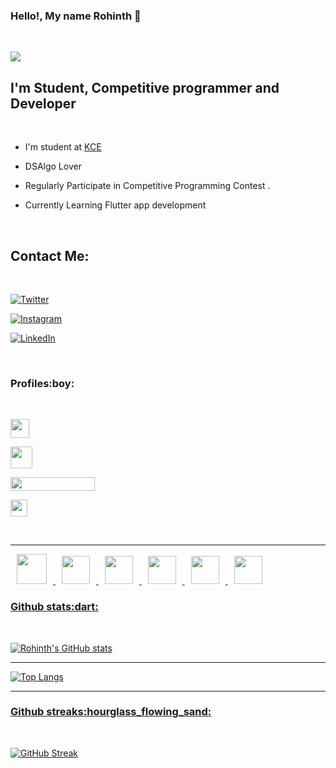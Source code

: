 ### Hello!, My name Rohinth 👋 
<br>


![](https://komarev.com/ghpvc/?username=rohinth076&color=blueviolet&style=flat)

## I'm Student, Competitive programmer and Developer
<br>

-  I'm  student at [KCE](https://kce.ac.in/)

- DSAlgo Lover

-  Regularly Participate in Competitive Programming Contest .

-  Currently Learning Flutter app development


<br />



## Contact Me:

<br />


[![Twitter](https://img.shields.io/badge/twitter-%231DA1F2.svg?&style=for-the-badge&logo=twitter&logoColor=white)](https://twitter.com/rohinth_r?s=09) 

[![Instagram](https://img.shields.io/badge/instagram-%23E4405F.svg?&style=for-the-badge&logo=instagram&logoColor=white)](https://instagram.com/_rohinth?igshid=jhs0vpsmzl9i/)

[![LinkedIn](https://img.shields.io/badge/linkedin-%230077B5.svg?&style=for-the-badge&logo=linkedin&logoColor=white)](https://www.linkedin.com/in/rohinth-r-34697218b/)

<br />

<h3>Profiles:boy:</h3>

<br />


<a href="https://leetcode.com/rohinth076/" target="_blank"> <img height="30" src="https://upload.wikimedia.org/wikipedia/commons/thumb/0/0a/LeetCode_Logo_black_with_text.svg/1024px-LeetCode_Logo_black_with_text.svg.png"/></a>

<a href="https://www.codechef.com/users/rohinth_076" target="_blank"> <img height="35" src="https://user-images.githubusercontent.com/66675130/105477250-9f8d0a80-5cc7-11eb-8e88-9e4ca0122ce4.png"/> </a>

<a href="https://codeforces.com/profile/Rohinth" target="_blank"> <img height="22" width="135" style="clip-path: rect(10px, 0px, 0px, 0px);" src="https://user-images.githubusercontent.com/66675130/105478796-a7e64500-5cc9-11eb-9ea6-f00d574dd208.png"/> </a>

<a href="https://www.hackerrank.com/rohinth076" target="_blank"> <img height="27" src="https://user-images.githubusercontent.com/66675130/105476483-b121e280-5cc6-11eb-8280-680a10fe2880.png">

<br />

---

<img width="48" height="48" hspace="10" src="https://cdn.worldvectorlogo.com/logos/html5-1.svg"/>
<img width="45" height="45" hspace="10" src="https://www.vectorlogo.zone/logos/github/github-icon.svg"/>
<img width="45" height="45" hspace="10" src="https://raw.githubusercontent.com/duythien0912/flutter_zalo_login/master/flutter.jpeg"/>
<img width="45" height="45" hspace="10" src="https://upload.wikimedia.org/wikipedia/commons/thumb/2/2d/Visual_Studio_Code_1.18_icon.svg/1200px-Visual_Studio_Code_1.18_icon.svg.png"/>
<img width="45" height="45" hspace="10" src="https://cdn.worldvectorlogo.com/logos/sublime-text.svg"/>
<img width="45" height="45" hspace="10" src="https://banner2.cleanpng.com/20190623/uxe/kisspng-logo-java-development-kit-portable-network-graphic-5d0f25d6871765.6875406615612738145533.jpg"/>

<br />

<h3>Github stats:dart:</h3>

<br />



![Rohinth's GitHub stats](https://github-readme-stats.vercel.app/api?username=Rohinth076&show_icons=true&theme=highcontrast&title_color=00c717&text_color=00d9b1&icon_color=d90024)


----


![Top Langs](https://github-readme-stats.vercel.app/api/top-langs/?username=Rohinth076&layout=compact&theme=highcontrast)

----


<h3>Github streaks:hourglass_flowing_sand:</h3>

<br />

[![GitHub Streak](http://github-readme-streak-stats.herokuapp.com?user=Rohinth076&theme=gotham)](https://git.io/streak-stats)


